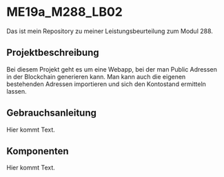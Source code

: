 # ME19a_M288_LB02
Das ist mein Repository zu meiner Leistungsbeurteilung zum Modul 288.

## Projektbeschreibung
Bei diesem Projekt geht es um eine Webapp, bei der man Public Adressen in der Blockchain generieren kann. Man kann auch
die eigenen bestehenden Adressen importieren und sich den Kontostand ermitteln lassen.

## Gebrauchsanleitung
Hier kommt Text.

## Komponenten
Hier kommt Text.